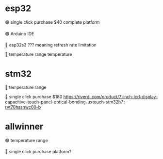 # esp32

🟢 single click purchase $40 complete platform

🟢 Arduino IDE

🔴 esp32s3 ??? meaning refresh rate limitation

🔴 temperature range temperature

# stm32

🔴 temperature range

🔴 single click purchase $180 https://riverdi.com/product/7-inch-lcd-display-capacitive-touch-panel-optical-bonding-uxtouch-stm32h7-rvt70hssnwc00-b

# allwinner

🟢 temperature range

🔴 single click purchase platform?
